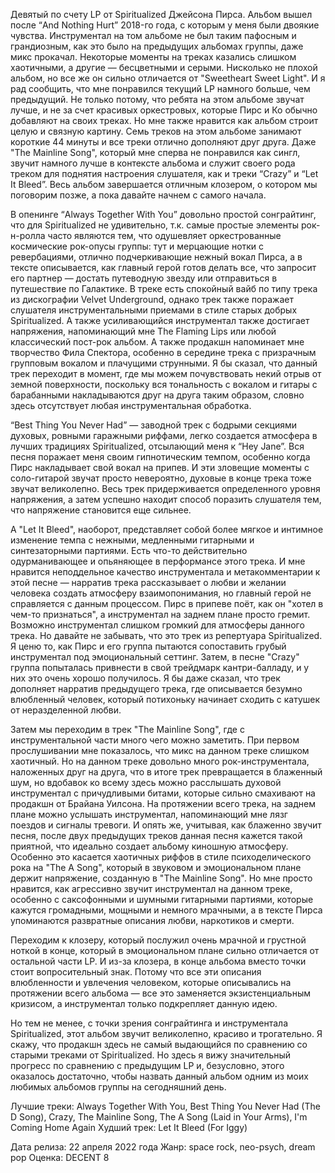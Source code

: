 Девятый по счету LP от Spiritualized Джейсона Пирса. Альбом вышел после “And Nothing Hurt” 2018-го года, с которым у меня были двоякие чувства. Инструментал на том альбоме не был таким пафосным и грандиозным, как это было на предыдущих альбомах группы, даже микс прокачал. Некоторые моменты на треках казались слишком хаотичными, а другие — бесцветными и серыми. Нисколько не плохой альбом, но все же он сильно отличается от "Sweetheart Sweet Light". И я рад сообщить, что мне понравился текущий LP намного больше, чем предыдущий. Не только потому, что ребята на этом альбоме звучат лучше, и не за счет красивых оркестровых, которые Пирс и Ко обычно добавляют на своих треках. Но мне также нравится как альбом строит целую и связную картину. Семь треков на этом альбоме занимают короткие 44 минуты и все треки отлично дополняют друг друга. Даже "The Mainline Song", который мне сперва не понравился как сингл, звучит намного лучше в контексте альбома и служит своего рода треком для поднятия настроения слушателя, как и треки “Crazy” и “Let It Bleed”. Весь альбом завершается отличным клозером, о котором мы поговорим позже, а пока давайте начнем с самого начала.

В опенинге “Always Together With You” довольно простой сонграйтинг, что для Spiritualized не удивительно, т.к. самые простые элементы рок-н-ролла часто являются тем, что одушевляет оркестрованные космические рок-опусы группы: тут и мерцающие нотки с ревербациями, отлично подчеркивающие нежный вокал Пирса, а в тексте описывается, как главный герой готов делать все, что запросит его партнер — достать путеводную звезду или отправиться в путешествие по Галактике. В треке есть спокойный вайб по типу трека из дискографии Velvet Underground, однако трек также поражает слушателя инструментальными приемами в стиле старых добрых Spiritualized. А также усиливающийся инструментал также достигает напряжения, напоминающий мне The Flaming Lips или любой классический пост-рок альбом. А также продакшн напоминает мне творчество Фила Спектора, особенно в середине трека с призрачным групповым вокалом и плачущими струнными. Я бы сказал, что данный трек переходит в момент, где мы можем почувствовать некий отрыв от земной поверхности, поскольку вcя тональность с вокалом и гитары с барабанными накладываются друг на друга таким образом, словно здесь отсутствует любая инструментальная обработка.

“Best Thing You Never Had” — заводной трек с бодрыми секциями духовых, ровными гаражными риффами, легко создается атмосфера в лучших традициях Spiritualized, отсылающий меня к “Hey Jane”. Вся песня поражает меня своим гипнотическим темпом, особенно когда Пирс накладывает свой вокал на припев. И эти зловещие моменты с соло-гитарой звучат просто невероятно, духовые в конце трека тоже звучат великолепно. Весь трек придерживается определенного уровня напряжения, а затем успешно находит способ поразить слушателя тем, что напряжение становится еще сильнее.

А "Let It Bleed", наоборот, представляет собой более мягкое и интимное изменение темпа с нежными, медленными гитарными и синтезаторными партиями. Есть что-то действительно одурманивающее и опьяняющее в перформансе этого трека. И мне нравится неподдельное качество инструментала и метакомментарии к этой песне — нарратив трека рассказывает о любви и желании человека создать атмосферу взаимопонимания, но главный герой не справляется с данным процессом. Пирс в припеве поёт, как он "хотел в чем-то признаться", а инструментал на заднем плане просто гремит. Возможно инструментал слишком громкий для атмосферы данного трека. Но давайте не забывать, что это трек из репертуара Spiritualized. Я ценю то, как Пирс и его группа пытаются сопоставить грубый инструментал под эмоциональный сеттинг. Затем, в песне "Crazy" группа попыталась привнести в свой трейдмарк кантри-балладу, и у них это очень хорошо получилось. Я бы даже сказал, что трек дополняет нарратив предыдущего трека, где описывается безумно влюбленный человек, который потихоньку начинает сходить с катушек от неразделенной любви.

Затем мы переходим в трек "The Mainline Song", где с инструментальной части много чего можно заметить. При первом прослушивании мне показалось, что микс на данном треке слишком хаотичный. Но на данном треке довольно много рок-инструментала, наложенных друг на друга, что в итоге трек превращается в блаженный шум, но вдобавок ко всему здесь можно расслышать духовой инструментал с причудливыми битами, которые сильно смахивают на продакшн от Брайана Уилсона. На протяжении всего трека, на заднем плане можно услышать инструментал, напоминающий мне лязг поездов и сигналы тревоги. И опять же, учитывая, как блаженно звучит песня, после двух предыдущих треков данная песня кажется такой приятной, что идеально создает альбому киношную атмосферу. Особенно это касается хаотичных риффов в стиле психоделического рока на "The A Song", который в звуковом и эмоциональном плане держит напряжение, созданную в "The Mainline Song". Но мне просто нравится, как агрессивно звучит инструментал на данном треке, особенно с саксофонными и шумными гитарными партиями, которые кажутся громадными, мощными и немного мрачными, а в тексте Пирса упоминаются развратные описания любви, наркотиков и смерти.

Переходим к клозеру, который послужил очень мрачной и грустной ноткой в конце, который в эмоциональном плане сильно отличается от остальной части LP. И из-за клозера, в конце альбома вместо точки стоит вопросительный знак. Потому что все эти описания влюбленности и увлечения человеком, которые описывались на протяжении всего альбома — все это заменяется экзистенциальным кризисом, а инструментал только подкрепляет данную идею.

Но тем не менее, с точки зрения сонграйтинга и инструментала Spiritualized, этот альбом звучит великолепно, красиво и трогательно. Я скажу, что продакшн здесь не самый выдающийся по сравнению со старыми треками от Spiritualized. Но здесь я вижу значительный прогресс по сравнению с предыдущим LP и, безусловно, этого оказалось достаточно, чтобы назвать данный альбом одним из моих любимых альбомов группы на сегодняшний день.

Лучшие треки: Always Together With You, Best Thing You Never Had (The D Song), Crazy, The Mainline Song, The A Song (Laid in Your Arms), I'm Coming Home Again
Худший трек: Let It Bleed (For Iggy)

Дата релиза: 22 апреля 2022 года
Жанр: space rock, neo-psych, dream pop
Оценка: DECENT 8
